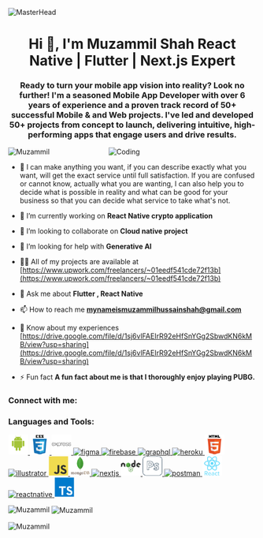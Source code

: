![MasterHead](https://firebasestorage.googleapis.com/v0/b/asaani-app.appspot.com/o/Capture.JPG?alt=media&token=aaf26af3-11fc-4315-a1bb-c921c24d8c45)

<h1 align="center">Hi 👋, I'm Muzammil Shah React Native | Flutter | Next.js Expert</h1>
<h3 align="center">Ready to turn your mobile app vision into reality? Look no further! I'm a seasoned Mobile App Developer with over 6 years of experience and a proven track record of 50+ successful Mobile & and Web projects. I've led and developed 50+ projects from concept to launch, delivering intuitive, high-performing apps that engage users and drive results.</h3>

<img align="right" alt="Coding" width="300" style="margin-left: 30px;"  src="https://cdn.dribbble.com/users/1162077/screenshots/3848914/programmer.gif">



<p align="left" > <img src="https://komarev.com/ghpvc/?username=muzammilhussainshah&label=Profile%20views&color=0e75b6&style=flat" alt="Muzammil" /> </p>

- 🔭 I can make anything you want, if you can describe exactly what you want, will get the exact service until full satisfaction. If you are confused or cannot know, actually what you are wanting, I can also help you to decide what is possible in reality and what can be good for your business so that you can decide what service to take what's not.

- 🌱 I’m currently working on **React Native crypto application**

- 👯 I’m looking to collaborate on **Cloud native project**

- 🤝 I’m looking for help with **Generative AI**

- 👨‍💻 All of my projects are available at [https://www.upwork.com/freelancers/~01eedf541cde72f13b](https://www.upwork.com/freelancers/~01eedf541cde72f13b)

- 💬 Ask me about **Flutter , React Native**

- 📫 How to reach me **mynameismuzammilhussainshah@gmail.com**

- 📄 Know about my experiences [https://drive.google.com/file/d/1sj6vlFAEIrR92eHfSnYGg2SbwdKN6kMB/view?usp=sharing](https://drive.google.com/file/d/1sj6vlFAEIrR92eHfSnYGg2SbwdKN6kMB/view?usp=sharing)

- ⚡ Fun fact **A fun fact about me is that I thoroughly enjoy playing PUBG.**

<h3 align="left">Connect with me:</h3>
<p align="left">
</p>

<h3 align="left">Languages and Tools:</h3>
<p align="left"> <a href="https://developer.android.com" target="_blank" rel="noreferrer"> <img src="https://raw.githubusercontent.com/devicons/devicon/master/icons/android/android-original-wordmark.svg" alt="android" width="40" height="40"/> </a> <a href="https://www.w3schools.com/css/" target="_blank" rel="noreferrer"> <img src="https://raw.githubusercontent.com/devicons/devicon/master/icons/css3/css3-original-wordmark.svg" alt="css3" width="40" height="40"/> </a> <a href="https://expressjs.com" target="_blank" rel="noreferrer"> <img src="https://raw.githubusercontent.com/devicons/devicon/master/icons/express/express-original-wordmark.svg" alt="express" width="40" height="40"/> </a> <a href="https://www.figma.com/" target="_blank" rel="noreferrer"> <img src="https://www.vectorlogo.zone/logos/figma/figma-icon.svg" alt="figma" width="40" height="40"/> </a> <a href="https://firebase.google.com/" target="_blank" rel="noreferrer"> <img src="https://www.vectorlogo.zone/logos/firebase/firebase-icon.svg" alt="firebase" width="40" height="40"/> </a> <a href="https://graphql.org" target="_blank" rel="noreferrer"> <img src="https://www.vectorlogo.zone/logos/graphql/graphql-icon.svg" alt="graphql" width="40" height="40"/> </a> <a href="https://heroku.com" target="_blank" rel="noreferrer"> <img src="https://www.vectorlogo.zone/logos/heroku/heroku-icon.svg" alt="heroku" width="40" height="40"/> </a> <a href="https://www.w3.org/html/" target="_blank" rel="noreferrer"> <img src="https://raw.githubusercontent.com/devicons/devicon/master/icons/html5/html5-original-wordmark.svg" alt="html5" width="40" height="40"/> </a> <a href="https://www.adobe.com/in/products/illustrator.html" target="_blank" rel="noreferrer"> <img src="https://www.vectorlogo.zone/logos/adobe_illustrator/adobe_illustrator-icon.svg" alt="illustrator" width="40" height="40"/> </a> <a href="https://developer.mozilla.org/en-US/docs/Web/JavaScript" target="_blank" rel="noreferrer"> <img src="https://raw.githubusercontent.com/devicons/devicon/master/icons/javascript/javascript-original.svg" alt="javascript" width="40" height="40"/> </a> <a href="https://www.mongodb.com/" target="_blank" rel="noreferrer"> <img src="https://raw.githubusercontent.com/devicons/devicon/master/icons/mongodb/mongodb-original-wordmark.svg" alt="mongodb" width="40" height="40"/> </a> <a href="https://nextjs.org/" target="_blank" rel="noreferrer"> <img src="https://cdn.worldvectorlogo.com/logos/nextjs-2.svg" alt="nextjs" width="40" height="40"/> </a> <a href="https://nodejs.org" target="_blank" rel="noreferrer"> <img src="https://raw.githubusercontent.com/devicons/devicon/master/icons/nodejs/nodejs-original-wordmark.svg" alt="nodejs" width="40" height="40"/> </a> <a href="https://www.photoshop.com/en" target="_blank" rel="noreferrer"> <img src="https://raw.githubusercontent.com/devicons/devicon/master/icons/photoshop/photoshop-line.svg" alt="photoshop" width="40" height="40"/> </a> <a href="https://postman.com" target="_blank" rel="noreferrer"> <img src="https://www.vectorlogo.zone/logos/getpostman/getpostman-icon.svg" alt="postman" width="40" height="40"/> </a> <a href="https://reactjs.org/" target="_blank" rel="noreferrer"> <img src="https://raw.githubusercontent.com/devicons/devicon/master/icons/react/react-original-wordmark.svg" alt="react" width="40" height="40"/> </a> <a href="https://reactnative.dev/" target="_blank" rel="noreferrer"> <img src="https://reactnative.dev/img/header_logo.svg" alt="reactnative" width="40" height="40"/> </a> <a href="https://www.typescriptlang.org/" target="_blank" rel="noreferrer"> <img src="https://raw.githubusercontent.com/devicons/devicon/master/icons/typescript/typescript-original.svg" alt="typescript" width="40" height="40"/> </a>  </p>

<p><img align="left" src="https://github-readme-stats.vercel.app/api/top-langs?username=MuhammadMavia&show_icons=true&locale=en&layout=compact" alt="Muzammil" /></p>

<p>&nbsp;<img align="center" src="https://github-readme-stats.vercel.app/api?username=muzammilhussainshah&show_icons=true&locale=en" alt="Muzammil" /></p>

<p><img align="center" src="https://github-readme-streak-stats.herokuapp.com/?user=MuhammadMavia&" alt="Muzammil" /></p>
